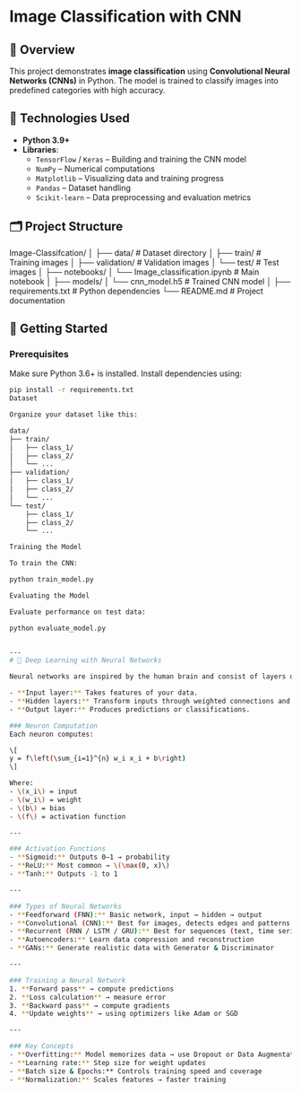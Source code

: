 # Image Classification with CNN

## 📘 Overview
This project demonstrates **image classification** using **Convolutional Neural Networks (CNNs)** in Python. The model is trained to classify images into predefined categories with high accuracy.

## 🧪 Technologies Used
- **Python 3.9+**
- **Libraries**:
  - `TensorFlow` / `Keras` – Building and training the CNN model
  - `NumPy` – Numerical computations
  - `Matplotlib` – Visualizing data and training progress
  - `Pandas` – Dataset handling
  - `Scikit-learn` – Data preprocessing and evaluation metrics

## 🗂 Project Structure
Image-Classifcation/ │ ├── data/                   # Dataset directory │   ├── train/              # Training images │   ├── validation/         # Validation images │   └── test/               # Test images │ ├── notebooks/ │   └── Image_classification.ipynb  # Main notebook │ ├── models/ │   └── cnn_model.h5        # Trained CNN model │ ├── requirements.txt        # Python dependencies └── README.md               # Project documentation
## 🚀 Getting Started

### Prerequisites
Make sure Python 3.6+ is installed. Install dependencies using:

```bash
pip install -r requirements.txt
Dataset

Organize your dataset like this:

data/
├── train/
│   ├── class_1/
│   ├── class_2/
│   └── ...
├── validation/
│   ├── class_1/
│   ├── class_2/
│   └── ...
└── test/
    ├── class_1/
    ├── class_2/
    └── ...

Training the Model

To train the CNN:

python train_model.py

Evaluating the Model

Evaluate performance on test data:

python evaluate_model.py


---
# 🧠 Deep Learning with Neural Networks

Neural networks are inspired by the human brain and consist of layers of neurons:

- **Input layer:** Takes features of your data.  
- **Hidden layers:** Transform inputs through weighted connections and activation functions.  
- **Output layer:** Produces predictions or classifications.  

### Neuron Computation
Each neuron computes:

\[
y = f\left(\sum_{i=1}^{n} w_i x_i + b\right)
\]

Where:  
- \(x_i\) = input  
- \(w_i\) = weight  
- \(b\) = bias  
- \(f\) = activation function  

---

### Activation Functions
- **Sigmoid:** Outputs 0–1 → probability  
- **ReLU:** Most common → \(\max(0, x)\)  
- **Tanh:** Outputs -1 to 1  

---

### Types of Neural Networks
- **Feedforward (FNN):** Basic network, input → hidden → output  
- **Convolutional (CNN):** Best for images, detects edges and patterns  
- **Recurrent (RNN / LSTM / GRU):** Best for sequences (text, time series)  
- **Autoencoders:** Learn data compression and reconstruction  
- **GANs:** Generate realistic data with Generator & Discriminator  

---

### Training a Neural Network
1. **Forward pass** → compute predictions  
2. **Loss calculation** → measure error  
3. **Backward pass** → compute gradients  
4. **Update weights** → using optimizers like Adam or SGD  

---

### Key Concepts
- **Overfitting:** Model memorizes data → use Dropout or Data Augmentation  
- **Learning rate:** Step size for weight updates  
- **Batch size & Epochs:** Controls training speed and coverage  
- **Normalization:** Scales features → faster training

